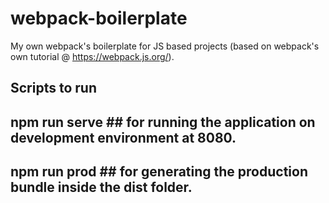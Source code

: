 # webpack-boilerplate
My own webpack's boilerplate for JS based projects (based on webpack's own tutorial @ https://webpack.js.org/).

## Scripts to run
## npm run serve ## for running the application on development environment at 8080.
## npm run prod ## for generating the production bundle inside the dist folder.
